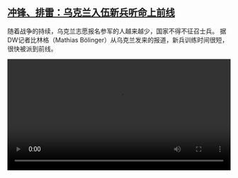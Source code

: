 <!--1690985827000-->
[冲锋、排雷：乌克兰入伍新兵听命上前线](https://www.dw.com/zh/%E5%86%B2%E9%94%8B%E3%80%81%E6%8E%92%E9%9B%B7%EF%BC%9A%E4%B9%8C%E5%85%8B%E5%85%B0%E5%85%A5%E4%BC%8D%E6%96%B0%E5%85%B5%E5%90%AC%E5%91%BD%E4%B8%8A%E5%89%8D%E7%BA%BF/a-66416713)
------

<p>随着战争的持续，乌克兰志愿报名参军的人越来越少，国家不得不征召士兵。 据DW记者比林格（Mathias Bölinger）从乌克兰发来的报道，新兵训练时间很短，很快被派到前线。</small></p><video src="https://tvdownloaddw-a.akamaihd.net/dwtv_video/flv/vdt_zh/2023/bchi230802_001_udienst_01r_AVC_480x270.mp4" controls style="width:100%"></video>

